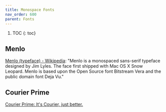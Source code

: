 ```yaml
---
title: Monospace Fonts
nav_order: 600
parent: Fonts
---
```


1. TOC
{: toc}

## Menlo


[Menlo (typeface) - Wikipedia](https://en.wikipedia.org/wiki/Menlo_%28typeface%29): "Menlo is a monospaced sans-serif typeface designed by Jim Lyles. The face first shipped with Mac OS X Snow Leopard. Menlo is based upon the Open Source font Bitstream Vera and the public domain font Deja Vu."

## Courier Prime

[Courier Prime: It's Courier, just better.](https://quoteunquoteapps.com/courierprime/)

